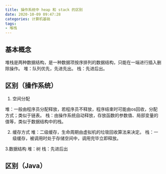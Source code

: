 ```yaml
---
title: 操作系统中 heap 和 stack 的区别
date: 2020-10-09 09:47:28
categories: 计算机基础
tags: 
- 堆栈
---
```


## 基本概念

堆栈是两种数据结构，是一种数据项按序排列的数据结构，只能在一端进行插入删除操作。
堆：队列优先，先进先出。
栈：先进后出。

## 区别（操作系统）

1. 空间分配

堆：一般由程序员分配释放，若程序员不释放，程序结束时可能由os回收，分配方式；类似于链表。
栈：由操作系统自动释放，存放函数的参数值、局部变量的值等，类似于数据结构中的栈。

2. 缓存方式
堆：二级缓存，生命周期由虚拟机的垃圾回收算法来决定。
栈：一级缓存，被调用时处于存储空间中，调用完毕立即释放。

3.数据结构
堆：树
栈：先进后出

## 区别（Java）

